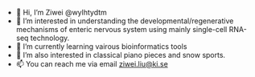 - 👋 Hi, I’m Ziwei @wylhtydtm
- 👀 I’m interested in understanding the developmental/regenerative mechanisms of enteric nervous system using mainly single-cell RNA-seq technology. 
- 🌱 I’m currently learning vairous bioinformatics tools 
- 💞️ I’m also interested in classical piano pieces and snow sports.
- 📫 You can reach me via email ziwei.liu@ki.se

<!---
wylhtydtm/wylhtydtm is a ✨ special ✨ repository because its `README.md` (this file) appears on your GitHub profile.
You can click the Preview link to take a look at your changes.
--->
